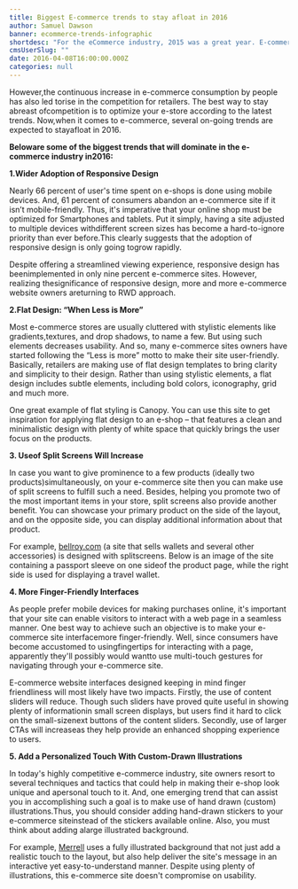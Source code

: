 ```yaml
---
title: Biggest E-commerce trends to stay afloat in 2016
author: Samuel Dawson
banner: ecommerce-trends-infographic
shortdesc: "For the eCommerce industry, 2015 was a great year. E-commerce sales worldwide grew from $1.3 trillion in 2014 to $1.4 trillion in 2015. And, it is expected that retail commerce sales is going to be even better in 2016. In fact, according to an online report, “e-commerce sales will boost by 50 percent this year.” "
cmsUserSlug: ""
date: 2016-04-08T16:00:00.000Z
categories: null
---
```


However,the continuous increase in e-commerce consumption by people has also led torise in the competition for retailers. The best way to stay abreast ofcompetition is to optimize your e-store according to the latest trends. Now,when it comes to e-commerce, several on-going trends are expected to stayafloat in 2016. 

**Beloware some of the biggest trends that will dominate in the e-commerce industry in2016:**

**1.Wider Adoption of Responsive Design**

Nearly 66 percent of user's time spent on e-shops is done using mobile devices. And, 61 percent of consumers abandon an e-commerce site if it isn’t mobile-friendly. Thus, it's imperative that your online shop must be optimized for Smartphones and tablets. Put it simply, having a site adjusted to multiple devices withdifferent screen sizes has become a hard-to-ignore priority than ever before.This clearly suggests that the adoption of responsive design is only going togrow rapidly. 

Despite offering a streamlined viewing experience, responsive design has beenimplemented in only nine percent e-commerce sites. However, realizing thesignificance of responsive design, more and more e-commerce website owners areturning to RWD approach. 

**2.Flat Design: “When Less is More”**

Most e-commerce stores are usually cluttered with stylistic elements like gradients,textures, and drop shadows, to name a few. But using such elements decreases usability. And so, many e-commerce sites owners have started following the “Less is more” motto to make their site user-friendly. Basically, retailers are making use of flat design templates to bring clarity and simplicity to their design. Rather than using stylistic elements, a flat design includes subtle elements, including bold colors, iconography, grid and much more. 

One great example of flat styling is Canopy. You can use this site to get inspiration for applying flat design to an e-shop – that features a clean and minimalistic design with plenty of white space that quickly brings the user focus on the products.

**3. Useof Split Screens Will Increase**

In case you want to give prominence to a few products (ideally two products)simultaneously, on your e-commerce site then you can make use of split screens to fulfill such a need. Besides, helping you promote two of the most important items in your store, split screens also provide another benefit. You can showcase your primary product on the side of the layout, and on the opposite side, you can display additional information about that product. 

For example, [bellroy.com](http://bellroy.com/) (a site that sells wallets and several other accessories) is designed with splitscreens. Below is an image of the site containing a passport sleeve on one sideof the product page, while the right side is used for displaying a travel wallet. 

**4. More Finger-Friendly Interfaces**

As people prefer mobile devices for making purchases online, it's important that your site can enable visitors to interact with a web page in a seamless manner. One best way to achieve such an objective is to make your e-commerce site interfacemore finger-friendly. Well, since consumers have become accustomed to usingfingertips for interacting with a page, apparently they'll possibly would wantto use multi-touch gestures for navigating through your e-commerce site. 

E-commerce website interfaces designed keeping in mind finger friendliness will most likely have two impacts. Firstly, the use of content sliders will reduce. Though such sliders have proved quite useful in showing plenty of informationin small screen displays, but users find it hard to click on the small-sizenext buttons of the content sliders. Secondly, use of larger CTAs will increaseas they help provide an enhanced shopping experience to users.  

**5. Add a Personalized Touch With Custom-Drawn Illustrations**

In today's highly competitive e-commerce industry, site owners resort to several techniques and tactics that could help in making their e-shop look unique and apersonal touch to it. And, one emerging trend that can assist you in accomplishing such a goal is to make use of hand drawn (custom) illustrations.Thus, you should consider adding hand-drawn stickers to your e-commerce siteinstead of the stickers available online. Also, you must think about adding alarge illustrated background. 

For example, [Merrell](http://www.merrell.com/US/en) uses a fully illustrated background that not just add a realistic touch to the layout, but also help deliver the site's message in an interactive yet easy-to-understand manner. Despite using plenty of illustrations, this e-commerce site doesn't compromise on usability.


 

 

 